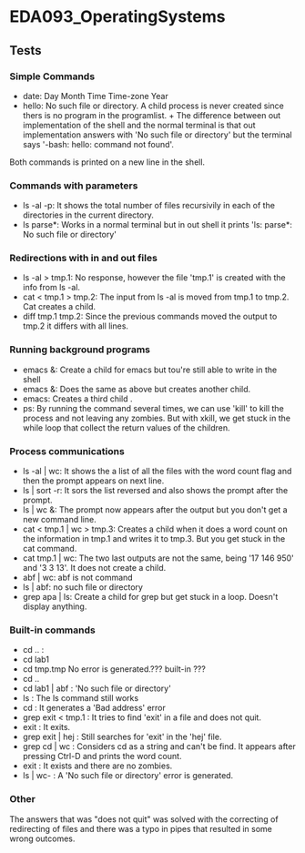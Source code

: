 # EDA093_OperatingSystems

## Tests

### Simple Commands

+ date: Day Month Time Time-zone Year
+ hello: No such file or directory. A child process is never created since thers is no program in the programlist.
      + The difference between out implementation of the shell and the normal terminal is that out implementation
        answers with 'No such file or directory' but the terminal says '-bash: hello: command not found'.

Both commands is printed on a new line in the shell. 

### Commands with parameters

+ ls -al -p: It shows the total number of files recursivily in each of the directories in the current directory.
+ ls parse*: Works in a normal terminal but in out shell it prints 'ls: parse*: No such file or directory'

### Redirections with in and out files

+ ls -al > tmp.1: No response, however the file 'tmp.1' is created with the info from ls -al.
+ cat < tmp.1 > tmp.2: The input from ls -al is moved from tmp.1 to tmp.2. Cat creates a child.
+ diff tmp.1 tmp.2: Since the previous commands moved the output to tmp.2 it differs with all lines.

### Running background programs

+ emacs &: Create a child for emacs but tou're still able to write in the shell
+ emacs &: Does the same as above but creates another child.
+ emacs: Creates a third child .
+ ps: By running the command several times, we can use 'kill' to kill the process and not leaving any zombies.
But with xkill, we get stuck in the while loop that collect the return values of the children.

### Process communications

+ ls -al | wc: It shows the a list of all the files with the word count flag and then the prompt appears on next line.
+ ls | sort -r: It sors the list reversed and also shows the prompt after the prompt.
+ ls | wc &: The prompt now appears after the output but you don't get a new command line.
+ cat < tmp.1 | wc > tmp.3: Creates a child when it does a word count on the information in tmp.1 and writes it to tmp.3.
But you get stuck in the cat command.
+ cat tmp.1 | wc: The two last outputs are not the same, being '17 146 950' and '3 3 13'. It does not create a child.
+ abf | wc: abf is not command
+ ls | abf: no such file or directory
+ grep apa | ls: Create a child for grep but get stuck in a loop. Doesn't display anything.

### Built-in commands

+ cd .. : 
+ cd lab1
+ cd tmp.tmp
No error is generated.??? built-in ???
+ cd ..
+ cd lab1 | abf : 'No such file or directory'
+ ls : The ls command still works
+ cd : It generates a 'Bad address' error
+ grep exit < tmp.1 : It tries to find 'exit' in a file and does not quit.
+   exit : It exits.
+ grep exit | hej : Still searches for 'exit' in the 'hej' file.
+ grep cd | wc : Considers cd as a string and can't be find. It appears after pressing Ctrl-D and prints the word count.
+ exit : It exists and there are no zombies.
+ ls | wc- : A 'No such file or directory' error is generated.

### Other

The answers that was "does not quit" was solved with the correcting of redirecting of files and there was a typo
in pipes that resulted in some wrong outcomes.
